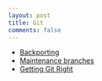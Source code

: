 ```yaml
---
layout: post
title: Git
comments: false
---
```

- [Backporting](https://numpy.org/devdocs/dev/development_workflow.html#backporting)
- [Maintenance branches](https://devguide.python.org/developer-workflow/development-cycle/#maintenance-branches)
- [Getting Git Right](https://www.atlassian.com/git)